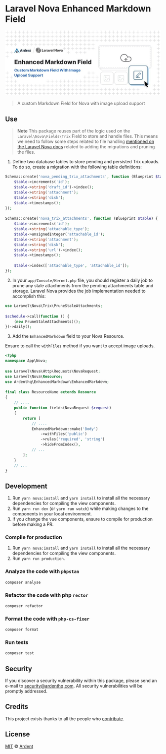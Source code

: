 # Laravel Nova Enhanced Markdown Field

<p align="center">
    <img src="./banner.jpeg" />
</p>

> A custom Markdown Field for Nova with image upload support

## Use

> **Note**
> This package reuses part of the logic used on the `Laravel\Nova\Fields\Trix` Field to store and handle files. This means we need to follow some steps related to file handling [mentioned on the Laravel Nova docs](https://nova.laravel.com/docs/1.0/resources/fields.html#file-uploads) related to adding the migrations and pruning the files.

1. Define two database tables to store pending and persisted Trix uploads. To do so, create a migration with the following table definitions:

```php
Schema::create('nova_pending_trix_attachments', function (Blueprint $table) {
    $table->increments('id');
    $table->string('draft_id')->index();
    $table->string('attachment');
    $table->string('disk');
    $table->timestamps();
});

Schema::create('nova_trix_attachments', function (Blueprint $table) {
    $table->increments('id');
    $table->string('attachable_type');
    $table->unsignedInteger('attachable_id');
    $table->string('attachment');
    $table->string('disk');
    $table->string('url')->index();
    $table->timestamps();

    $table->index(['attachable_type', 'attachable_id']);
});
```

2. In your `app/Console/Kernel.php` file, you should register a daily job to prune any stale attachments from the pending attachments table and storage. Laravel Nova provides the job implementation needed to accomplish this:

```php
use Laravel\Nova\Trix\PruneStaleAttachments;

$schedule->call(function () {
    (new PruneStaleAttachments)();
})->daily();
```

3. Add the `EnhancedMarkdown` field to your Nova Resource.

Ensure to call the `withFiles` method if you want to accept image uploads.

```php
<?php
namespace App\Nova;

use Laravel\Nova\Http\Requests\NovaRequest;
use Laravel\Nova\Resource;
use Ardenthq\EnhancedMarkdown\EnhancedMarkdown;

final class ResourceName extends Resource
{
    // ....
    public function fields(NovaRequest $request)
    {
        return [
            // ....
            EnhancedMarkdown::make('Body')
                ->withFiles('public')
                ->rules('required', 'string')
                ->hideFromIndex(),
            // ...
        ];
    }
    // ...
}
```

## Development

1. Run `yarn nova:install` and `yarn install` to install all the necessary dependencies for compiling the view components.
2. Run `yarn run dev` (or `yarn run watch`) while making changes to the components in your local environment.
3. If you change the vue components, ensure to compile for production before making a PR.

### Compile for production

1. Run `yarn nova:install` and `yarn install` to install all the necessary dependencies for compiling the view components.
2. Run `yarn run production`.

### Analyze the code with `phpstan`

```bash
composer analyse
```

### Refactor the code with php `rector`

```bash
composer refactor
```

### Format the code with `php-cs-fixer`

```bash
composer format
```

### Run tests

```bash
composer test
```

## Security

If you discover a security vulnerability within this package, please send an e-mail to security@ardenthq.com. All security vulnerabilities will be promptly addressed.

## Credits

This project exists thanks to all the people who [contribute](../../contributors).

## License

[MIT](LICENSE) © [Ardent](https://ardenthq.com)

